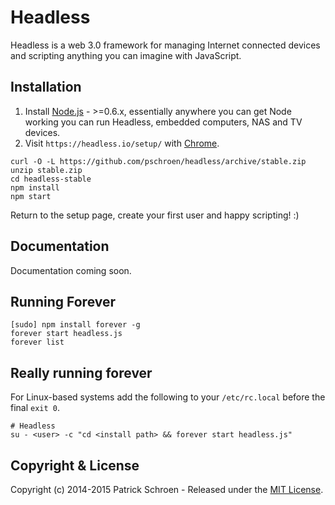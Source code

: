 # Headless

Headless is a web 3.0 framework for managing Internet connected devices and scripting anything you can imagine with JavaScript.


## Installation

1. Install [Node.js](http://nodejs.org/) - >=0.6.x, essentially anywhere you can get Node working you can run Headless, embedded computers, NAS and TV devices.
1. Visit `https://headless.io/setup/` with [Chrome](https://www.google.com/chrome/).

```
curl -O -L https://github.com/pschroen/headless/archive/stable.zip
unzip stable.zip
cd headless-stable
npm install
npm start
```

Return to the setup page, create your first user and happy scripting! :)


## Documentation

Documentation coming soon.


## Running Forever

```
[sudo] npm install forever -g
forever start headless.js
forever list
```


## Really running forever

For Linux-based systems add the following to your `/etc/rc.local` before the final `exit 0`.

```
# Headless
su - <user> -c "cd <install path> && forever start headless.js"
```


## Copyright & License

Copyright (c) 2014-2015 Patrick Schroen - Released under the [MIT License](LICENSE).

